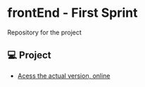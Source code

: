 # frontEnd - First Sprint
Repository for the project

## 💻 Project

- [Acess the actual version, online](https://project-be.github.io/frontEnd_FirstSprint/)
